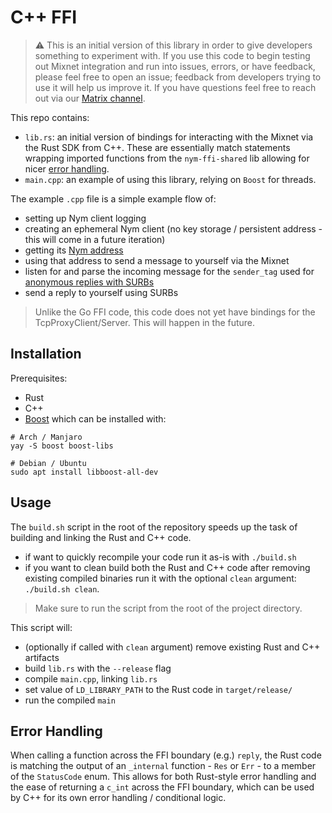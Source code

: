 # C++ FFI
> ⚠️ This is an initial version of this library in order to give developers something to experiment with. If you use this code to begin testing out Mixnet integration and run into issues, errors, or have feedback, please feel free to open an issue; feedback from developers trying to use it will help us improve it. If you have questions feel free to reach out via our [Matrix channel](https://matrix.to/#/#dev:nymtech.chat).

This repo contains:
* `lib.rs`: an initial version of bindings for interacting with the Mixnet via the Rust SDK from C++. These are essentially match statements wrapping imported functions from the `nym-ffi-shared` lib allowing for nicer [error handling](#error-handling-).
* `main.cpp`: an example of using this library, relying on `Boost` for threads.

The example `.cpp` file is a simple example flow of:
* setting up Nym client logging
* creating an ephemeral Nym client (no key storage / persistent address - this will come in a future iteration)
* getting its [Nym address](https://nymtech.net/docs/clients/addressing-system.html)
* using that address to send a message to yourself via the Mixnet
* listen for and parse the incoming message for the `sender_tag` used for [anonymous replies with SURBs](https://nymtech.net/docs/architecture/traffic-flow.html#private-replies-using-surbs)
* send a reply to yourself using SURBs

> Unlike the Go FFI code, this code does not yet have bindings for the TcpProxyClient/Server. This will happen in the future.

## Installation
Prerequisites:
* Rust
* C++
* [Boost](https://www.boost.org/) which can be installed with:
```
# Arch / Manjaro
yay -S boost boost-libs

# Debian / Ubuntu
sudo apt install libboost-all-dev
```

## Usage
The `build.sh` script in the root of the repository speeds up the task of building and linking the Rust and C++ code.
* if want to quickly recompile your code run it as-is with `./build.sh`
* if you want to clean build both the Rust and C++ code after removing existing compiled binaries run it with the optional `clean` argument: `./build.sh clean`.

> Make sure to run the script from the root of the project directory.

This script will:
* (optionally if called with `clean` argument) remove existing Rust and C++ artifacts
* build `lib.rs` with the `--release` flag
* compile `main.cpp`, linking `lib.rs`
* set value of `LD_LIBRARY_PATH` to the Rust code in `target/release/`
* run the compiled `main`

## Error Handling
When calling a function across the FFI boundary (e.g.) `reply`, the Rust code is matching the output of an `_internal` function - `Res` or `Err` - to a member of the `StatusCode` enum. This allows for both Rust-style error handling and the ease of returning a `c_int` across the FFI boundary, which can be used by C++ for its own error handling / conditional logic.
